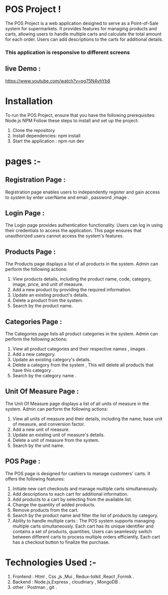 # POS Project !
The POS Project is a web application designed to serve as a Point-of-Sale system for supermarkets. It provides features for managing products and carts, allowing users to handle multiple carts and calculate the total amount for each order. Users can add descriptions to the carts for additional details.
### This application is responsive to different screens 
## live Demo :
https://www.youtube.com/watch?v=pg75N4vhYb8
# Installation
To run the POS Project, ensure that you have the following prerequisites: Node.js NPM Follow these steps to install and set up the project:
   1. Clone the repository
   2. Install dependencies: npm install
   3. Start the application : npm run dev
# pages :-
## Registration Page :
Registration  page enables users to independently register and gain access to system by enter userName and email , password ,image .
## Login Page :
The Login page provides authentication functionality. Users can log in using their credentials to access the application. This page ensures that unauthorized users cannot access the system's features.
## Products Page :
The Products page displays a list of all products in the system. Admin can perform the following actions:
 1. View products details, including the product name, code, category, image, price, and unit of measure.
 2. Add a new product by providing the required information.
 3. Update an existing product's details.
 4. Delete a product from the system.
 5. Search by the product name.
## Categories Page :
The Categories page lists all product categories in the system. Admin can perform the following actions:
  1. View all product categories and their respective names , images .
  2. Add a new category. 
  3. Update an existing category's details.
  4. Delete a category from the system , This will delete all products that have this category . 
  5. Search by the category name .
## Unit Of Measure Page :
The Unit Of Measure page displays a list of all units of measure in the system. Admin can perform the following actions:
  1. View all units of measure and their details, including the name, base unit of measure, and conversion factor.
  2. Add a new unit of measure.
  3. Update an existing unit of measure's details.
  4. Delete a unit of measure from the system.
  5. Search by the unit name.
## POS Page :
The POS page is designed for cashiers to manage customers' carts. It offers the following features:
  1. Initiate new cart checkouts and manage multiple carts simultaneously.
  2. Add descriptions to each cart for additional information.
  3. Add products to a cart by selecting from the available list.
  4. Change the quantity of added products.
  5. Remove products from the cart.
  6. Search by the product name and filter the list of products by category.
  7. Ability to handle multiple carts : The POS system supports managing multiple carts simultaneously. Each cart has its unique identifier and contains a set of products, quantities, Users can seamlessly switch between different carts to process multiple orders efficiently. Each cart has a checkout button to finalize the purchase.
# Technologies Used :- 
   1. Frontend : Html , Css ,js ,Mui , Redux-tolkit ,React ,Formik  .
   2. Backend : Node.js,Express , cloudinary , MongoDB .
   3. other : Postman , git .

